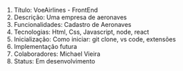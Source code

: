 1. Título: VoeAirlines - FrontEnd
2. Descrição: Uma empresa de aeronaves
3. Funcionalidades: Cadastro de Aeronaves
4. Tecnologias: Html, Css, Javascript, node, react
5. Inicialização: Como iniciar: git clone, vs code, extensões
6. Implementação futura
7. Colaboradores: Michael Vieira
8. Status: Em desenvolvimento
